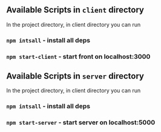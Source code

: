 
## Available Scripts in `client` directory

In the project directory, in client directory you can run

### `npm intsall` - install all deps
### `npm start-client` - start front on localhost:3000


## Available Scripts in `server` directory

In the project directory, in client directory you can run

### `npm intsall` - install all deps
### `npm start-server` - start server on localhost:5000

